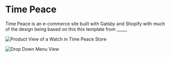 # Time Peace

Time Peace is an e-commerce site built with Gatsby and Shopify with much of the design being based on this this template from _____ 

![Product View of a Watch in Time Peace Store](https://res.cloudinary.com/dscjol9s7/image/upload/v1571685566/Screen_Shot_2019-10-21_at_3.06.55_PM_f3vwws.png)

![Drop Down Menu View](https://res.cloudinary.com/dscjol9s7/image/upload/v1571685597/Screen_Shot_2019-10-21_at_3.10.40_PM_ruhc46.png)


